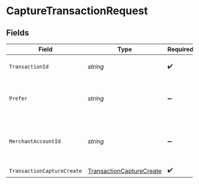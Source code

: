 # CaptureTransactionRequest


## Fields

| Field                                                                           | Type                                                                            | Required                                                                        | Description                                                                     | Example                                                                         |
| ------------------------------------------------------------------------------- | ------------------------------------------------------------------------------- | ------------------------------------------------------------------------------- | ------------------------------------------------------------------------------- | ------------------------------------------------------------------------------- |
| `TransactionId`                                                                 | *string*                                                                        | :heavy_check_mark:                                                              | The ID of the transaction                                                       | 7099948d-7286-47e4-aad8-b68f7eb44591                                            |
| `Prefer`                                                                        | *string*                                                                        | :heavy_minus_sign:                                                              | The preferred resource type in the response.                                    | resource=transaction                                                            |
| `MerchantAccountId`                                                             | *string*                                                                        | :heavy_minus_sign:                                                              | The ID of the merchant account to use for this request.                         | default                                                                         |
| `TransactionCaptureCreate`                                                      | [TransactionCaptureCreate](../../Models/Components/TransactionCaptureCreate.md) | :heavy_check_mark:                                                              | N/A                                                                             |                                                                                 |